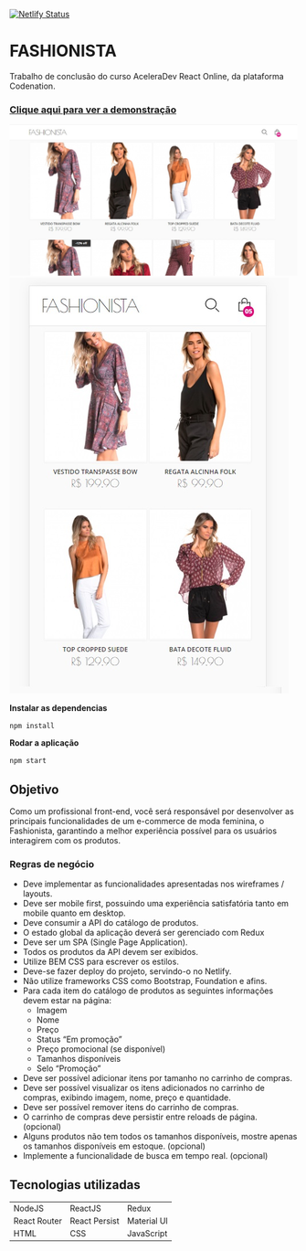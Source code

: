 
[![Netlify Status](https://api.netlify.com/api/v1/badges/01529bd9-601b-418e-a069-fb8ee9b4df0a/deploy-status)](https://app.netlify.com/sites/fashionista-react-michael-nascimento/deploys)

# FASHIONISTA
Trabalho de conclusão do curso AceleraDev React Online, da plataforma Codenation.

### [Clique aqui para ver a demonstração](https://fashionista-react-michael-nascimento.netlify.app/)

![](imagens/fashionista%20home%20desktop.jpg)
![](imagens/fashionista%20home%20mob.jpg)



**Instalar as dependencias**
```javascript
npm install
```

**Rodar a aplicação**
```javascript
npm start
```

## Objetivo

Como um profissional front-end, você será responsável por desenvolver as principais funcionalidades de um e-commerce de moda feminina, o Fashionista, garantindo a melhor experiência possível para os usuários interagirem com os produtos.

### Regras de negócio

- Deve implementar as funcionalidades apresentadas nos wireframes / layouts.
- Deve ser mobile first, possuindo uma experiência satisfatória tanto em mobile quanto em desktop.
- Deve consumir a API do catálogo de produtos.
- O estado global da aplicação deverá ser gerenciado com Redux
- Deve ser um SPA (Single Page Application).
- Todos os produtos da API devem ser exibidos.
- Utilize BEM CSS para escrever os estilos.
- Deve-se fazer deploy do projeto, servindo-o no Netlify.
- Não utilize frameworks CSS como Bootstrap, Foundation e afins.
- Para cada item do catálogo de produtos as seguintes informações devem estar na página:
  - Imagem
  - Nome
  - Preço
  - Status “Em promoção”
  - Preço promocional (se disponível)
  - Tamanhos disponíveis
  - Selo “Promoção”
- Deve ser possível adicionar itens por tamanho no carrinho de compras.
- Deve ser possível visualizar os itens adicionados no carrinho de compras, exibindo imagem, nome, preço e quantidade.
- Deve ser possível remover itens do carrinho de compras.
- O carrinho de compras deve persistir entre reloads de página. (opcional)
- Alguns produtos não tem todos os tamanhos disponíveis, mostre apenas os tamanhos disponíveis em estoque. (opcional)
- Implemente a funcionalidade de busca em tempo real. (opcional)


## Tecnologias utilizadas
|              |               |             |
| ------------ | ------------- | ----------- |
| NodeJS       | ReactJS       | Redux       |
| React Router | React Persist | Material UI |
| HTML         | CSS           | JavaScript  |